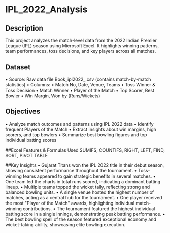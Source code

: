 # IPL_2022_Analysis

## Description
This project analyzes the match-level data from the 2022 Indian Premier League (IPL) season using Microsoft Excel. It highlights winning patterns, team performances, toss decisions, and key players across all matches.

## Dataset
• Source: Raw data file Book_ipl2022_.csv (contains match-by-match statistics)
•	Columns:
    •	Match No, Date, Venue, Teams
    •	Toss Winner & Toss Decision
    •	Match Winner
    •	Player of the Match
    •	Top Scorer, Best Bowler
    •	Win Margin, Won by (Runs/Wickets)

## Objectives
  •	Analyze match outcomes and patterns using IPL 2022 data
  •	Identify frequent Players of the Match
  •	Extract insights about win margins, high scorers, and top bowlers
  •	Summarize best bowling figures and top individual batting scores  

##Excel Features & Formulas Used
SUMIFS, COUNTIFS, RIGHT, LEFT, FIND, SORT, PIVOT TABLE

##Key Insights
  •	Gujarat Titans won the IPL 2022 title in their debut season, showing consistent performance throughout the tournament.
  •	Toss-winning teams appeared to gain strategic benefits in several matches.
  •	One team led the charts in total runs scored, indicating a dominant batting lineup.
  •	Multiple teams topped the wicket tally, reflecting strong and balanced bowling units.
  •	A single venue hosted the highest number of matches, acting as a central hub for the tournament.
  •	One player received the most "Player of the Match" awards, highlighting individual match-winning contributions.
  •	The tournament featured the highest individual batting score in a single innings, demonstrating peak batting performance.
  •	The best bowling spell of the season featured exceptional economy and wicket-taking ability, showcasing elite bowling execution.




